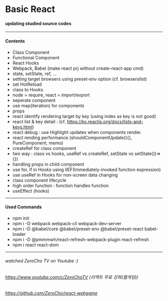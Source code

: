 # Basic React

#### updating studied source codes

------------
#### Contents
- Class Component
- Functional Component
- React Hooks
- Webpack, Babel (make react prj without create-react-app cmd)
- state, setState, ref, ...
- setting target browsers using preset-env option (cf. browserslist)
- set HotReload
- class to Hooks
- node = require, react = import/export
- seperate component
- use map(iteration) for components
- props
- react identify rendering target by key (using index as key is not good)
- react list & key detail : (cf. https://ko.reactjs.org/docs/lists-and-keys.html)
- react debug : use Highlight updates when components render.
- react rending performance (shouldComponentUpdate(){}, PureComponent, memo)
- createRef for class component
- two way : class vs hooks, useRef vs createRef, setState vs setState(()=>{})
- handling props in child component
- use for, if in Hooks using IIEF(Immediately-invoked function expression)
- use useRef in Hooks for non-screen data changing
- class component lifecycle
- high order function : function handles function
- useEffect (hooks)


------------
#### Used Commands
- npm init
- npm i -D webpack webpack-cli webpack-dev-server
- npm i -D @babel/core @babel/preset-env @babel/preset-react babel-loader
- npm i -D @pmmmwh/react-refresh-webpack-plugin react-refresh
- npm i react react-dom

------------
###### watched ZeroCho TV on Youtube :)
###### https://www.youtube.com/c/ZeroChoTV (리액트 무료 강좌(웹게임))
###### https://github.com/ZeroCho/react-webgame